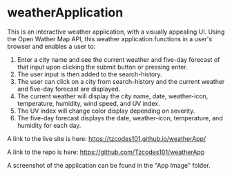 # weatherApplication

This is an interactive weather application, with a visually appealing UI. Using the Open Wather Map API, this weather application functions in a user's browser and enables a user to:

1. Enter a city name and see the current weather and five-day forecast of that input upon clicking the submit button or pressing enter.
2. The user input is then added to the search-history.
3. The user can click on a city from search-history and the current weather and five-day forecast are displayed.
4. The current weather will display the city name, date, weather-icon, temperature, humidity, wind speed, and UV index.
5. The UV index will change color display depending on severity.
6. The five-day forecast displays the date, weather-icon, temperature, and humidity for each day.

A link to the live site is here: https://tzcodes101.github.io/weatherApp/

A link to the repo is here: https://github.com/Tzcodes101/weatherApp

A screenshot of the application can be found in the "App Image" folder.